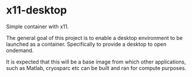 # x11-desktop

Simple container with x11.

The general goal of this project is to enable a desktop environment to be launched as a container. Specifically to provide a desktop to open ondemand.

It is expected that this will be a base image from which other applications, such as Matlab, cryosparc etc can be built and ran for compute purposes.


